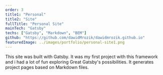 ```yaml
---
order: 3
title1: "Personal"
title2: "Site"
fullTitle: "Personal Site"
mainTech: "Gatsby"
techs: ["Gatsby", "Markdown", "BEM"]
github: "https://github.com/dawidMrozik/dawidmrozik.github.io"
featuredImage: ../images/portfolio/personal-site1.png
---
```


This site was built with Gatsby. It was my first project with this framework and i had a lot of fun exploring Great Gatsby's possibilities. It generates project pages based on Markdown files.
